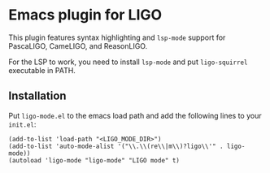 # Emacs plugin for LIGO

This plugin features syntax highlighting and `lsp-mode` support for PascaLIGO, CameLIGO, and ReasonLIGO.

For the LSP to work, you need to install `lsp-mode` and put `ligo-squirrel` executable in PATH.

## Installation

Put `ligo-mode.el` to the emacs load path and add the following lines to your `init.el`:

```
(add-to-list 'load-path "<LIGO_MODE_DIR>")
(add-to-list 'auto-mode-alist '("\\.\\(re\\|m\\)?ligo\\'" . ligo-mode))
(autoload 'ligo-mode "ligo-mode" "LIGO mode" t)
```
